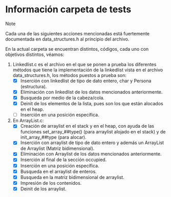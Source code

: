 # Información carpeta de tests

> [!NOTE]
> Cada una de las siguientes acciones mencionadas está fuertemente documentada en data_structures.h al príncipio del archivo.

En la actual carpeta se encuentran distintos, códigos, cada uno con objetivos distintos, véamos:  
   1. Linkedlist.c es el archivo en el que se ponen a prueba los diferentes métodos que tiene la implementación de la linkedlist vista en el archivo data_structures.h, los métodos puestos a prueba son:
      - [x] Inserción con linkedlist de tipo de dato entero, char y Persona (estructura).
      - [x] Eliminación con linkedlist de los datos mencionados anteriormente.
      - [x] Busqueda por medio de la cabeza/cola.
      - [x] Deinit de los elementos de la lista, pues son los que están alocados en el heap.
      - [ ] Inserción en una posición específica.
   2. En ArrayList.c:
      - [x] Creación de arraylist en el stack y en el heap, con ayuda de las funciones set_array_##type() (para arraylist alojado en el stack) y de init_array_##type (para alocar).
      - [x] Inserción con arraylist de tipo de dato entero y además un ArrayList de Arraylist (Matriz bidimensional).
      - [x] Eliminación con Arraylist de los datos mencionados anteriormente.
      - [x] Inserción al final de la sección occupied.
      - [x] Inserción en una posición específica.
      - [x] Busqueda en el arraylist de enteros.
      - [x] Busqueda en la matriz bidimensional de arraylist.
      - [x] Impresión de los contenidos.
      - [x] Deinit de los arraylist.